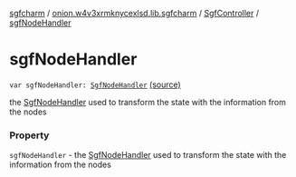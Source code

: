 [sgfcharm](../../index.md) / [onion.w4v3xrmknycexlsd.lib.sgfcharm](../index.md) / [SgfController](index.md) / [sgfNodeHandler](./sgf-node-handler.md)

# sgfNodeHandler

`var sgfNodeHandler: `[`SgfNodeHandler`](../../onion.w4v3xrmknycexlsd.lib.sgfcharm.handle/-sgf-node-handler/index.md) [(source)](https://github.com/w4v3/sgfcharm/tree/master/sgfcharm/src/main/java/onion/w4v3xrmknycexlsd/lib/sgfcharm/SgfController.kt#L57)

the [SgfNodeHandler](../../onion.w4v3xrmknycexlsd.lib.sgfcharm.handle/-sgf-node-handler/index.md) used to transform the state with the information from the nodes

### Property

`sgfNodeHandler` - the [SgfNodeHandler](../../onion.w4v3xrmknycexlsd.lib.sgfcharm.handle/-sgf-node-handler/index.md) used to transform the state with the information from the nodes